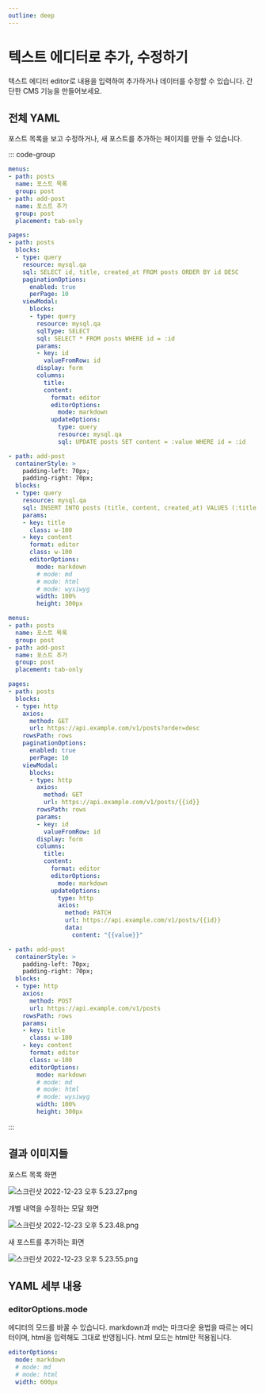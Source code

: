 ```yaml
---
outline: deep
---
```


# 텍스트 에디터로 추가, 수정하기

텍스트 에디터 editor로 내용을 입력하여 추가하거나 데이터를 수정할 수 있습니다. 간단한 CMS 기능을 만들어보세요.

## 전체 YAML

포스트 목록을 보고 수정하거나, 새 포스트를 추가하는 페이지를 만들 수 있습니다. 

::: code-group
```yaml [query]
menus:
- path: posts
  name: 포스트 목록
  group: post
- path: add-post
  name: 포스트 추가
  group: post
  placement: tab-only

pages:
- path: posts
  blocks:
  - type: query
    resource: mysql.qa
    sql: SELECT id, title, created_at FROM posts ORDER BY id DESC
    paginationOptions:
      enabled: true 
      perPage: 10    
    viewModal:
      blocks:
      - type: query
        resource: mysql.qa
        sqlType: SELECT
        sql: SELECT * FROM posts WHERE id = :id
        params:
        - key: id
          valueFromRow: id
        display: form
        columns:
          title:
          content:
            format: editor
            editorOptions:
              mode: markdown
            updateOptions:
              type: query
              resource: mysql.qa
              sql: UPDATE posts SET content = :value WHERE id = :id

- path: add-post
  containerStyle: >
    padding-left: 70px;
    padding-right: 70px;
  blocks:
  - type: query
    resource: mysql.qa
    sql: INSERT INTO posts (title, content, created_at) VALUES (:title, :content, NOW())
    params:
    - key: title
      class: w-100
    - key: content
      format: editor
      class: w-100
      editorOptions:
        mode: markdown
        # mode: md
        # mode: html
        # mode: wysiwyg
        width: 100%
        height: 300px
```

```yaml [http]
menus:
- path: posts
  name: 포스트 목록
  group: post
- path: add-post
  name: 포스트 추가
  group: post
  placement: tab-only

pages:
- path: posts
  blocks:
  - type: http
    axios:
      method: GET
      url: https://api.example.com/v1/posts?order=desc
    rowsPath: rows
    paginationOptions:
      enabled: true 
      perPage: 10    
    viewModal:
      blocks:
      - type: http
        axios:
          method: GET
          url: https://api.example.com/v1/posts/{{id}}
        rowsPath: rows
        params:
        - key: id
          valueFromRow: id
        display: form
        columns:
          title:
          content:
            format: editor
            editorOptions:
              mode: markdown
            updateOptions:
              type: http
              axios:
                method: PATCH
                url: https://api.example.com/v1/posts/{{id}}
                data:
                  content: "{{value}}"

- path: add-post
  containerStyle: >
    padding-left: 70px;
    padding-right: 70px;
  blocks:
  - type: http
    axios:
      method: POST
      url: https://api.example.com/v1/posts
    rowsPath: rows
    params:
    - key: title
      class: w-100
    - key: content
      format: editor
      class: w-100
      editorOptions:
        mode: markdown
        # mode: md
        # mode: html
        # mode: wysiwyg
        width: 100%
        height: 300px
```

:::

## 결과 이미지들

포스트 목록 화면

![](https://imagedelivery.net/MHVC-FGTDyxApYeHyF29Tw/8dff0ccb-8ef1-4216-a628-89b30b149c00/docs "스크린샷 2022-12-23 오후 5.23.27.png")

개별 내역을 수정하는 모달 화면

![](https://imagedelivery.net/MHVC-FGTDyxApYeHyF29Tw/eef0163b-49b3-46c4-1119-d8c8386c3200/docs "스크린샷 2022-12-23 오후 5.23.48.png")

새 포스트를 추가하는 화면

![](https://imagedelivery.net/MHVC-FGTDyxApYeHyF29Tw/2b2f3e0c-6c3e-4af5-b999-614ddb1d3800/docs "스크린샷 2022-12-23 오후 5.23.55.png")

## YAML 세부 내용

### editorOptions.mode

에디터의 모드를 바꿀 수 있습니다. markdown과 md는 마크다운 용법을 따르는 에디터이며, html을 입력해도 그대로 반영됩니다. html 모드는 html만 적용됩니다.

```yaml
editorOptions:
  mode: markdown
  # mode: md
  # mode: html
  width: 600px
```